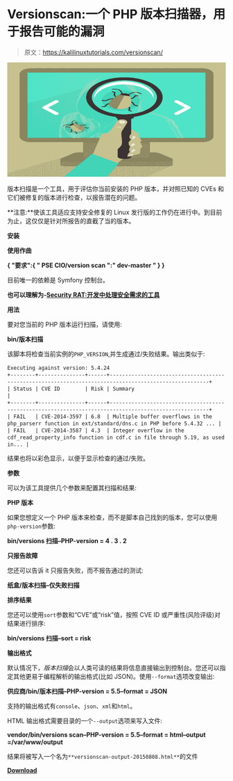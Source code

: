 # Versionscan:一个 PHP 版本扫描器，用于报告可能的漏洞

> 原文：<https://kalilinuxtutorials.com/versionscan/>

[![Versionscan : A PHP Version Scanner For Reporting Possible Vulnerabilities](img//b0919a289cf365ffdd99e32cbe5731b9.png "Versionscan : A PHP Version Scanner For Reporting Possible Vulnerabilities")](https://1.bp.blogspot.com/-KLcA-sdlTxI/XOXEl5-2T8I/AAAAAAAAAbo/nImuzY4iGrov6fMSDC3mNDOrRbnfzKVVACLcBGAs/s1600/Versionscan.png)

版本扫描是一个工具，用于评估你当前安装的 PHP 版本，并对照已知的 CVEs 和它们被修复的版本进行检查，以报告潜在的问题。

**注意:**使该工具适应支持安全修复的 Linux 发行版的工作仍在进行中。到目前为止，这仅仅是针对所报告的直截了当的版本。

**安装**

**使用作曲**

**{
"要求":{
" PSE CIO/version scan ":" dev-master "
}
}**

目前唯一的依赖是 Symfony 控制台。

**也可以理解为-[Security RAT:开发中处理安全需求的工具](https://kalilinuxtutorials.com/security-rat/)**

**用法**

要对您当前的 PHP 版本运行扫描，请使用:

**bin/版本扫描**

该脚本将检查当前实例的`PHP_VERSION`,并生成通过/失败结果。输出类似于:

```
Executing against version: 5.4.24
+--------+---------------+------+------------------------------------------------------------------------------------------------------+
| Status | CVE ID        | Risk | Summary                                                                                              |
+--------+---------------+------+------------------------------------------------------------------------------------------------------+
| FAIL   | CVE-2014-3597 | 6.8  | Multiple buffer overflows in the php_parserr function in ext/standard/dns.c in PHP before 5.4.32 ... |
| FAIL   | CVE-2014-3587 | 4.3  | Integer overflow in the cdf_read_property_info function in cdf.c in file through 5.19, as used in... |
```

结果也将以彩色显示，以便于显示检查的通过/失败。

**参数**

可以为该工具提供几个参数来配置其扫描和结果:

**PHP 版本**

如果您想定义一个 PHP 版本来检查，而不是脚本自己找到的版本，您可以使用`php-version`参数:

**bin/versions 扫描–PHP-version = 4 . 3 . 2**

**只报告故障**

您还可以告诉 it 只报告失败，而不报告通过的测试:

**纸盒/版本扫描–仅失败扫描**

**排序结果**

您还可以使用`sort`参数和“CVE”或“risk”值，按照 CVE ID 或严重性(风险评级)对结果进行排序:

**bin/versions 扫描–sort = risk**

**输出格式**

默认情况下，*版本扫描*会以人类可读的结果将信息直接输出到控制台。您还可以指定其他更易于编程解析的输出格式(比如 JSON)。使用`--format`选项改变输出:

**供应商/bin/版本扫描–PHP-version = 5.5–format = JSON**

支持的输出格式有`console`、`json`、`xml`和`html`。

HTML 输出格式需要目录的一个`--output`选项来写入文件:

**vendor/bin/versions scan–PHP-version = 5.5–format = html–output =/var/www/output**

结果将被写入一个名为`**versionscan-output-20150808.html**`的文件

[**Download**](https://github.com/psecio/versionscan)